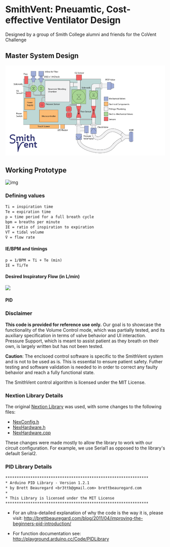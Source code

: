 # SmithVent: Pneuamtic, Cost-effective Ventilator Design
Designed by a group of Smith College alumni and friends for the CoVent Challenge

## Master System Design
![img](images/system-diagram.png)

## Working Prototype
![img](images/screen.png)

### Defining values
```
Ti = inspiration time
Te = expiration time
p = time period for a full breath cycle
bpm = breaths per minute
IE = ratio of inspiration to expiration
VT = tidal volume
V̇ = flow rate 
```

#### IE/BPM and timings
```
p = 1/BPM = Ti + Te (min)
IE = Ti/Te
```

#### Desired Inspiratory Flow (in L/min)
![](https://bit.ly/3cZxs32)

#### PID

### Disclaimer 
**This code is provided for reference use only.** Our goal is to showcase the functionality of the Volume Control mode, which was partially tested, and its auxiliary specification in terms of valve behavior and UI interaction. Pressure Support, which is meant to assist patient as they breath on their own, is largely written but has not been tested. 

**Caution**: The enclsoed control software is specific to the SmithVent system and is not to be used as is. This is essential to ensure patient safety. Futher testing and software validation is needed to in order to correct any faulty behavior and reach a fully functional state. 

The SmithVent control algorithm is licensed under the MIT License. 

### Nextion Library Details
The original [Nextion Library](https://github.com/itead/ITEADLIB_Arduino_Nextion) was used, with some changes to the following files:
- [NexConfig.h](https://github.com/SmithVent2020/circuit-control/blob/master/Nextion/NexConfig.h)
- [NexHardware.h](https://github.com/SmithVent2020/circuit-control/blob/master/Nextion/NexHardware.h)
- [NexHardware.cpp](https://github.com/SmithVent2020/circuit-control/blob/master/Nextion/NexHardware.cpp)

These changes were made mostly to allow the library to work with our circuit configuration. For example, we use Serial1 as opposed to the library's default Serial2.

### PID Library Details

```
***************************************************************
* Arduino PID Library - Version 1.2.1
* by Brett Beauregard <br3ttb@gmail.com> brettbeauregard.com
*
* This Library is licensed under the MIT License
***************************************************************
 ```
 - For an ultra-detailed explanation of why the code is the way it is, please visit: 
   http://brettbeauregard.com/blog/2011/04/improving-the-beginners-pid-introduction/

 - For function documentation see:  http://playground.arduino.cc/Code/PIDLibrary

